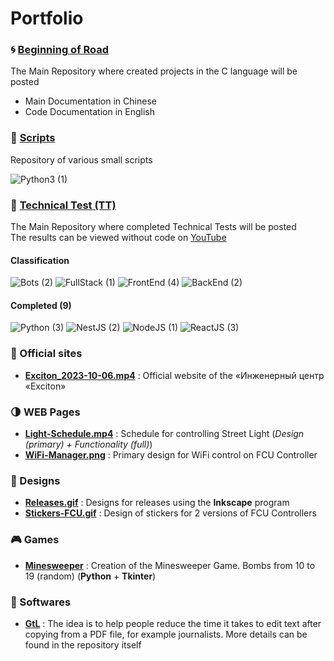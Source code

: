 # Portfolio

### :cyclone: [Beginning of Road](https://github.com/MoguchiyDD/Beginning-of-Road)
The Main Repository where created projects in the C language will be posted
- Main Documentation in Chinese
- Code Documentation in English

### :door: [Scripts](https://github.com/MoguchiyDD/Box)
Repository of various small scripts
<div id="scripts" align="left">
  <img alt="Python3 (1)" src="https://img.shields.io/badge/Python3-1-B71C1C?style=for-the-badge" />
</div>

### :genie: [Technical Test (TT)](https://github.com/MoguchiyDD/TechnicalTest)
The Main Repository where completed Technical Tests will be posted \
The results can be viewed without code on [YouTube](https://www.youtube.com/playlist?list=PLe25Qgw2EMXArcVUY3pRjxn2shc-hLmXT)

#### Classification
<div id="technical-tests-types" align="left">
  <img alt="Bots (2)" src="https://img.shields.io/badge/Bots-2-B71C1C?style=for-the-badge" />
  <img alt="FullStack (1)" src="https://img.shields.io/badge/FullStack-1-B71C1C?style=for-the-badge" />
  <img alt="FrontEnd (4)" src="https://img.shields.io/badge/FrontEnd-4-B71C1C?style=for-the-badge" />
  <img alt="BackEnd (2)" src="https://img.shields.io/badge/BackEnd-2-B71C1C?style=for-the-badge" />
</div>

#### Completed (9)
<div id="technical-tests-language" align="left">
  <img alt="Python (3)" src="https://img.shields.io/badge/Python-3-1A237E?style=for-the-badge" />
  <img alt="NestJS (2)" src="https://img.shields.io/badge/NestJS-2-1A237E?style=for-the-badge" />
  <img alt="NodeJS (1)" src="https://img.shields.io/badge/NodeJS-1-1A237E?style=for-the-badge" />
  <img alt="ReactJS (3)" src="https://img.shields.io/badge/ReactJS-3-1A237E?style=for-the-badge" />
</div>

### :100: Official sites
- **[Exciton_2023-10-06.mp4](portfolio/Exciton_2023-10-06.mp4)** : Official website of the «Инженерный центр «Exciton»

### :last_quarter_moon: WEB Pages
- **[Light-Schedule.mp4](portfolio/Light-Schedule.mp4)** : Schedule for controlling Street Light (*Design (primary) + Functionality (full)*)
- **[WiFi-Manager.png](portfolio/WiFi-Manager.png)** : Primary design for WiFi control on FCU Controller

### :art: Designs
- **[Releases.gif](portfolio/Releases.gif)** :  Designs for releases using the **Inkscape** program
- **[Stickers-FCU.gif](portfolio/Stickers-FCU.gif)** : Design of stickers for 2 versions of FCU Controllers

### :video_game: Games
- **[Minesweeper](https://github.com/MoguchiyDD/Minesweeper/tree/Python)** : Creation of the Minesweeper Game. Bombs from 10 to 19 (random) (**Python** + **Tkinter**)

### :izakaya_lantern: Softwares
- **[GtL](https://github.com/MoguchiyDD/GtL)** : The idea is to help people reduce the time it takes to edit text after copying from a PDF file, for example journalists. More details can be found in the repository itself

